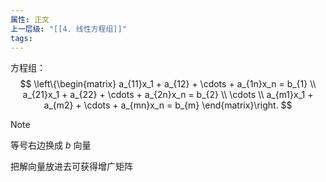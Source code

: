 ```yaml
---
属性: 正文
上一层级: "[[4. 线性方程组]]"
tags:
---
```

方程组：
$$
\left\{\begin{matrix} 
  a_{11}x_1 + a_{12} + \cdots + a_{1n}x_n = b_{1} \\  
  a_{21}x_1 + a_{22} + \cdots + a_{2n}x_n = b_{2} \\
  \cdots \\
  a_{m1}x_1 + a_{m2} + \cdots + a_{mn}x_n = b_{m}
\end{matrix}\right. 
$$

> [!note] 
> 等号右边换成 $b$ 向量

把解向量放进去可获得增广矩阵

